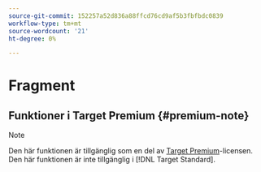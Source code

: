 ```yaml
---
source-git-commit: 152257a52d836a88ffcd76cd9af5b3fbfbdc0839
workflow-type: tm+mt
source-wordcount: '21'
ht-degree: 0%

---
```

# Fragment

## Funktioner i Target Premium {#premium-note}

>[!NOTE]
>
>Den här funktionen är tillgänglig som en del av [Target Premium](/help/main/c-intro/intro.md#premium)-licensen. Den här funktionen är inte tillgänglig i [!DNL Target Standard].


